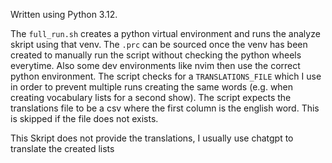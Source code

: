 Written using Python 3.12.

The `full_run.sh` creates a python virtual environment and runs the analyze skript using that venv.
The `.prc` can be sourced once the venv has been created to manually run the script without checking the python wheels everytime. Also some dev environments like nvim then use the correct python environment.
The script checks for a `TRANSLATIONS_FILE` which I use in order to prevent multiple runs creating the same words (e.g. when creating vocabulary lists for a second show). The script expects the translations file to be a csv where the first column is the english word. This is skipped if the file does not exists.

This Skript does not provide the translations, I usually use chatgpt to translate the created lists

